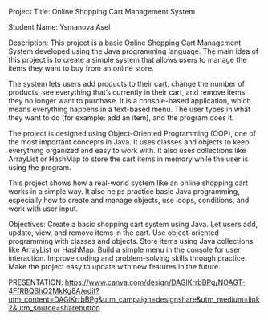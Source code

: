 Project Title:
Online Shopping Cart Management System

Student Name:
Ysmanova Asel

Description:
This project is a basic Online Shopping Cart Management System developed using the Java programming language. The main idea of this project is to create a simple system that allows users to manage the items they want to buy from an online store.

The system lets users add products to their cart, change the number of products, see everything that’s currently in their cart, and remove items they no longer want to purchase. It is a console-based application, which means everything happens in a text-based menu. The user types in what they want to do (for example: add an item), and the program does it.

The project is designed using Object-Oriented Programming (OOP), one of the most important concepts in Java. It uses classes and objects to keep everything organized and easy to work with. It also uses collections like ArrayList or HashMap to store the cart items in memory while the user is using the program.

This project shows how a real-world system like an online shopping cart works in a simple way. It also helps practice basic Java programming, especially how to create and manage objects, use loops, conditions, and work with user input.

Objectives:
Create a basic shopping cart system using Java.
Let users add, update, view, and remove items in the cart.
Use object-oriented programming with classes and objects.
Store items using Java collections like ArrayList or HashMap.
Build a simple menu in the console for user interaction.
Improve coding and problem-solving skills through practice.
Make the project easy to update with new features in the future.

PRESENTATION:
https://www.canva.com/design/DAGlKrrbBPg/NOAGT-4FfRBQShQ2MkKg8A/edit?utm_content=DAGlKrrbBPg&utm_campaign=designshare&utm_medium=link2&utm_source=sharebutton
